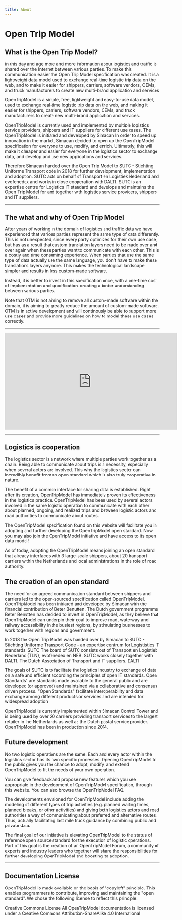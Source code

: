 ```yaml
---
title: About
---
```


# Open Trip Model

What is the Open Trip Model?
------------
In this day and age more and more information about logistics and traffic is shared over the Internet between various parties. To make this communication easier the Open Trip Model specification was created. It is a lightweight data model used to exchange real-time logistic trip data on the web, and to make it easier for shippers, carriers, software vendors, OEMs, and truck manufacturers to create new multi-brand application and services

OpenTripModel is a simple, free, lightweight and easy-to-use data model, used to exchange real-time logistic trip data on the web, and making it easier for shippers, carriers, software vendors, OEMs, and truck manufacturers to create new multi-brand application and services.

OpenTripModel is currently used and implemented by multiple logistics service providers, shippers and IT suppliers for different use cases.
The OpenTripModel is initiated and developed by Simacan In order to speed up innovation in the market, Simacan decided to open up the OpenTripModel specification for everyone to use, modify, and enrich. Ultimately, this will make it cheaper and easier for everyone in the logistics sector to exchange data, and develop and use new applications and services.

Therefore Simacan handed over the Open Trip Model to SUTC - Stichting Uniforme Transport code in 2018 for further development, implementation and adoption. SUTC acts on behalf of Transport en Logistiek Nederland and evofenedex and works in close cooperation with DALTI. SUTC is an expertise centre for Logistics IT standard and develops and maintains the Open Trip Model for and together with logistics service providers, shippers and IT suppliers.

---

The what and why of Open Trip Model
------------

After years of working in the domain of logistics and traffic data we have experienced that various parties represent the same type of data differently. This is not unexpected, since every party optimizes for their own use case, but has as a result that custom translation layers need to be made over and over again when these parties want to communicate with each other. This is a costly and time consuming experience. When parties that use the same type of data actually use the same language, you don't have to make these translations layers anymore. This makes the technological landscape simpler and results in less custom-made software.

Instead, it is better to invest in this specification once, with a one-time cost of implementation and specification, creating a better understanding between various parties.

Note that OTM is not aiming to remove all custom-made software within the domain, it is aiming to greatly reduce the amount of custom-made software. OTM is in active development and will continously be able to support more use cases and provide more guidelines on how to model these use cases correctly.

---

<iframe 
width="560" 
height="315" 
src="https://www.youtube.com/embed/iaaEn0FrUhg?si=KaTi-LWpoOfTnRij" 
title="YouTube video player" 
frameborder="0" 
allow="accelerometer; autoplay; clipboard-write; encrypted-media; gyroscope; picture-in-picture; web-share" 
referrerpolicy="strict-origin-when-cross-origin" 
allowfullscreen></iframe>

---

Logistics is cooperation
--------
The logistics sector is a network where multiple parties work together as a chain. Being able to communicate about trips is a necessity, especially when several actors are involved. This why the logistics sector can incredibly benefit from an open standard which is also truly cooperative in nature.

The benefit of a common interface for sharing data is established. Right after its creation, OpenTripModel has immediately proven its effectiveness in the logistics practice. OpenTripModel has been used by several actors involved in the same logistic operation to communicate with each other about planned, ongoing, and realized trips and between logistic actors and road authorities to communicate about routes.

The OpenTripModel specification found on this website will facilitate you in adopting and further developing the OpenTripModel open standard. Now you may also join the OpenTripModel initiative and have access to its open data model!

As of today, adopting the OpenTripModel means joining an open standard that already interfaces with 3 large-scale shippers, about 20 transport carriers within the Netherlands and local administrations in the role of road authority.

The creation of an open standard
--------
The need for an agreed communication standard between shippers and carriers led to the open-sourced specification called OpenTripModel. OpenTripModel has been initiated and developed by Simacan with the financial contribution of Beter Benutten. The Dutch government programme Beter Benutten has decided to invest in OpenTripModel, as they believe that OpenTripModel can underpin their goal to improve road, waterway and railway accessibility in the busiest regions, by stimulating businesses to work together with regions and government.

In 2018 the Open Trip Model was handed over by Simacan to SUTC - Stichting Uniforme Transport Code – an expertise centrum for Logististics IT standards. SUTC The board of SUTC consists out of Transport en Logistiek Nederland (TLN), evofenedex en NBB. SUTC works closely together with DALTI. The Dutch Association of Transport and IT suppliers. DALTI

The goals of SUTC is to facilitate the logistics industry to exchange of data on a safe and efficient according the principles of open IT standards.
Open Standards" are standards made available to the general public and are developed (or approved) and maintained via a collaborative and consensus driven process. "Open Standards" facilitate interoperability and data exchange among different products or services and are intended for widespread adoption

OpenTripModel is currently implemented within Simacan Control Tower and is being used by over 20 carriers providing transport services to the largest retailer in the Netherlands as well as the Dutch postal service provider. OpenTripModel has been in production since 2014.

Future development
--------
No two logistic operations are the same. Each and every actor within the logistics sector has its own specific processes. Opening OpenTripModel to the public gives you the chance to adopt, modify, and extend OpenTripModel to fit the needs of your own operation.

You can give feedback and propose new features which you see appropriate in the development of OpenTripModel specification, through this website. You can also browse the OpenTripModel FAQ.

The developments envisioned for OpenTripModel include adding the modeling of different types of trip activities (e.g. planned waiting times, planned breaks, or other activities) and giving both logistics actors and road authorities a way of communicating about preferred and alternative routes. Thus, actually facilitating last mile truck guidance by combining public and private data.

The final goal of our initiative is elevating OpenTripModel to the status of reference open source standard for the execution of logistic operations. Part of this goal is the creation of an OpenTripModel Forum, a community of experts and industry leaders who together will share the responsibilities for further developing OpenTripModel and boosting its adoption.


---


Documentation License
------------
OpenTripModel is made available on the basis of "copyleft" principle. This enables programmers to contribute, improving and maintaining the "open standard". We chose the following license to reflect this principle:

Creative Commons License
All OpenTripModel documentation is licensed under a Creative Commons Attribution-ShareAlike 4.0 International